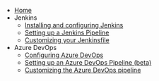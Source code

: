 * [Home](Home)
* Jenkins
  * [Installing and configuring Jenkins](Installing-and-configuring-Jenkins)
  * [Setting up a Jenkins Pipeline](Setting-up-a-Jenkins-pipeline)
  * [Customizing your Jenkinsfile](Customizing-your-Jenkinsfile)
* Azure DevOps
  * [Configuring Azure DevOps](Configuring-Azure-DevOps)
  * [Setting up an Azure DevOps Pipeline (beta)](Setting-up-an-Azure-DevOps-pipeline-(beta))
  * [Customizing the Azure DevOps pipeline](Customizing-the-Azure-DevOps-pipeline)
